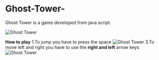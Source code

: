 # Ghost-Tower-
Ghost Tower is a game developed from java script.

![Ghost Tower](https://github.com/DeveloperBigsur890/Ghost-Tower-/blob/main/4933344c-36b0-4f83-9964-583dfd77726e%20(1).gif?raw=true)


**How to play**
1.To jump you have to press the space ![Ghost Tower](https://t3.ftcdn.net/jpg/02/10/08/86/360_F_210088647_5qwerjs3wbCsKyOc1KIYig5DEk9oddVY.jpg)
3.To move left and right you have to use the **right and left** arrow keys ![Ghost Tower](https://ceri.ceredigion.gov.uk/net/wp-content/uploads/2015/04/arrowKeys.png)
